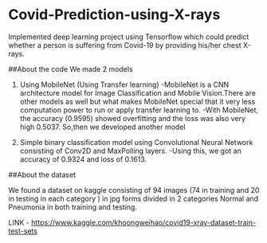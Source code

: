 # Covid-Prediction-using-X-rays
Implemented deep learning project using Tensorflow which could predict whether a person is  suffering from Covid-19 by providing his/her chest X-rays. 

##About the code
We made 2 models
1.	Using MobileNet (Using Transfer learning) 
	-MobileNet is a CNN architecture model for Image Classification and Mobile Vision.There are other models 
        as well but what makes MobileNet special that it very less computation power to run or apply transfer 
	learning to.
        -With MobileNet, the accuracy (0.9595) showed overfitting and the loss was also very high 0.5037.
	So,then we developed another model 

2.	Simple binary classification model using Convolutional Neural Network 
	consisting of Conv2D and MaxPolling layers.
	-Using this, we got an accuracy of 0.9324 and loss of 0.1613.

##About the dataset

We found a dataset on kaggle consisting of 94 images (74 in training and 20 in testing in each category )
in jpg forms divided in 2 categories Normal and Pneumonia in both training and testing.

LINK - https://www.kaggle.com/khoongweihao/covid19-xray-dataset-train-test-sets
